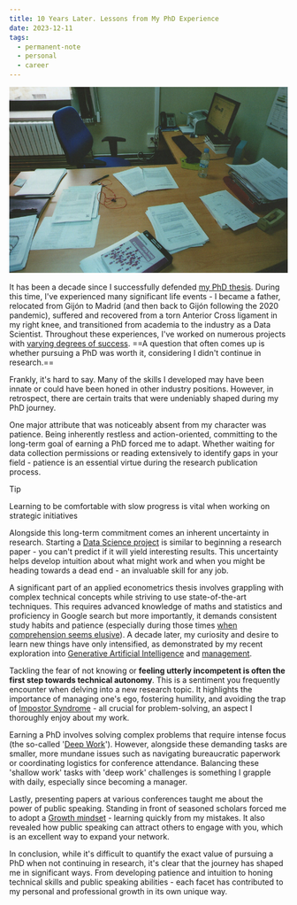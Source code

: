 ```yaml
---
title: 10 Years Later. Lessons from My PhD Experience
date: 2023-12-11
tags:
  - permanent-note
  - personal
  - career
---
```

![My desk at University of Oviedo in 2013](notes/attachments/desk-academia.jpg)

It has been a decade since I successfully defended [my PhD thesis](https://digibuo.uniovi.es/dspace/handle/10651/21702). During this time, I've experienced many significant life events - I became a father, relocated from Gijón to Madrid (and then back to Gijón following the 2020 pandemic), suffered and recovered from a torn Anterior Cross ligament in my right knee, and transitioned from academia to the industry as a Data Scientist. Throughout these experiences, I've worked on numerous projects with [varying degrees of success](writing/My%20failure%20resume.md). ==A question that often comes up is whether pursuing a PhD was worth it, considering I didn't continue in research.==

Frankly, it's hard to say. Many of the skills I developed may have been innate or could have been honed in other industry positions. However, in retrospect, there are certain traits that were undeniably shaped during my PhD journey.

One major attribute that was noticeably absent from my character was patience. Being inherently restless and action-oriented, committing to the long-term goal of earning a PhD forced me to adapt. Whether waiting for data collection permissions or reading extensively to identify gaps in your field - patience is an essential virtue during the research publication process.

> [!tip]
> Learning to be comfortable with slow progress is vital when working on strategic initiatives

Alongside this long-term commitment comes an inherent uncertainty in research. Starting a [Data Science project](writing/Agile%20for%20Data%20Science.md) is similar to beginning a research paper - you can't predict if it will yield interesting results. This uncertainty helps develop intuition about what might work and when you might be heading towards a dead end - an invaluable skill for any job.

A significant part of an applied econometrics thesis involves grappling with complex technical concepts while striving to use state-of-the-art techniques. This requires advanced knowledge of maths and statistics and proficiency in Google search but more importantly, it demands consistent study habits and patience (especially during those times [when comprehension seems elusive](notes/The%20Power%20of%20Yet.md)). A decade later, my curiosity and desire to learn new things have only intensified, as demonstrated by my recent exploration into [Generative Artificial Intelligence](notes/Generating%20images%20with%20your%20LoRA%20like%20a%20Pro.md) and [management](mocs/moc-management.md). 

Tackling the fear of not knowing or **feeling utterly incompetent is often the first step towards technical autonomy**. This is a sentiment you frequently encounter when delving into a new research topic. It highlights the importance of managing one's ego, fostering humility, and avoiding the trap of [Impostor Syndrome](notes/Taming%20Impostor%20Syndrome.md) - all crucial for problem-solving, an aspect I thoroughly enjoy about my work.

Earning a PhD involves solving complex problems that require intense focus (the so-called '[Deep Work](literature-notes/Books/Deep%20Work.md)'). However, alongside these demanding tasks are smaller, more mundane issues such as navigating bureaucratic paperwork or coordinating logistics for conference attendance. Balancing these 'shallow work' tasks with 'deep work' challenges is something I grapple with daily, especially since becoming a manager.

Lastly, presenting papers at various conferences taught me about the power of public speaking. Standing in front of seasoned scholars forced me to adopt a  [Growth mindset](notes/Growth%20mindset.md) - learning quickly from my mistakes. It also revealed how public speaking can attract others to engage with you, which is an excellent way to expand your network.

In conclusion, while it's difficult to quantify the exact value of pursuing a PhD when not continuing in research, it's clear that the journey has shaped me in significant ways. From developing patience and intuition to honing technical skills and public speaking abilities - each facet has contributed to my personal and professional growth in its own unique way.













